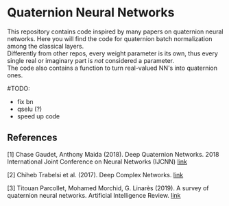 # Quaternion Neural Networks

This repository contains code inspired by many papers on quaternion neural networks. Here you will
find the code for quaternion batch normalization among the classical layers.<br>
Differently from other repos, every weight parameter is its own, thus every single real or imaginary part is *not* considered a parameter. <br>
The code also contains a function to turn real-valued NN's into quaternion ones.

#TODO:
- fix bn
- qselu (?)
- speed up code

## References
<a id="1">[1]</a> 
Chase Gaudet, Anthony Maida (2018).
Deep Quaternion Networks. 
2018 International Joint Conference on Neural Networks (IJCNN)
[link](https://ieeexplore.ieee.org/stamp/stamp.jsp?tp=&arnumber=8489651&tag=1)

<a id="2">[2]</a> 
Chiheb Trabelsi et al. (2017).
Deep Complex Networks. 
[link](https://arxiv.org/abs/1705.09792)

<a id="3">[3]</a> 
Titouan Parcollet, Mohamed Morchid, G. Linarès (2019).
A survey of quaternion neural networks.
Artificial Intelligence Review.
[link](https://link.springer.com/article/10.1007/s10462-019-09752-1)
